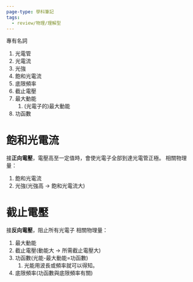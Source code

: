```yaml
---
page-type: 學科筆記
tags:
  - review/物理/理解型
---
```

專有名詞
1. 光電管
2. 光電流
3. 光強
4. 飽和光電流
5. 底限頻率
6. 截止電壓
7. 最大動能
	1. (光電子的)最大動能
8. 功函數
# 飽和光電流
接**正向電壓**，電壓高至一定值時，會使光電子全部到達光電管正極。
相關物理量：
1. 飽和光電流
2. 光強(光強高 -> 飽和光電流大)

# 截止電壓
接**反向電壓**，阻止所有光電子
相關物理量：
1. 最大動能
2. 截止電壓(動能大 -> 所需截止電壓大)
3. 功函數(光能-最大動能=功函數)
	1. 光能用波長或頻率就可以得知。
4. 底限頻率(功函數與底限頻率有關)